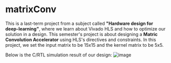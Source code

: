 # matrixConv
This is a last-term project from a subject called **"Hardware design for deep-learning"**, where we learn about Vivado HLS and how to optimize our solution in a design. 
This semester's project is about designing a **Matric Convolution Accelerator** using HLS's directives and constraints.
In this project, we set the input matrix to be 15x15 and the kernel matrix to be 5x5.

Below is the C/RTL simulation result of our design:
![image](https://github.com/user-attachments/assets/0caf2eda-8554-470e-8b87-10b9bff755b4)
